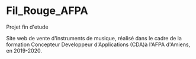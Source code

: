 # Fil_Rouge_AFPA
 Projet fin d'etude

Site web de vente d'instruments de musique, réalisé dans le cadre de la formation Concepteur Developpeur d'Applications (CDA)à l'AFPA d'Amiens, en 2019-2020.
